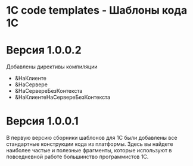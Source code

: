 # 1C code templates - Шаблоны кода 1С

# Версия 1.0.0.2
Добавлены директивы компиляции
- &НаКлиенте
- &НаСервере
- &НаСервереБезКонтекста
- &НаКлиентеНаСервереБезКонтекста

# Версия 1.0.0.1
В первую версию сборники шаблонов для 1С были добавлены все стандартные конструкции кода из платформы. Здесь вы найдете наиболее частые и полезные фрагменты, которые используют в повседневной работе большинство программистов 1С.
